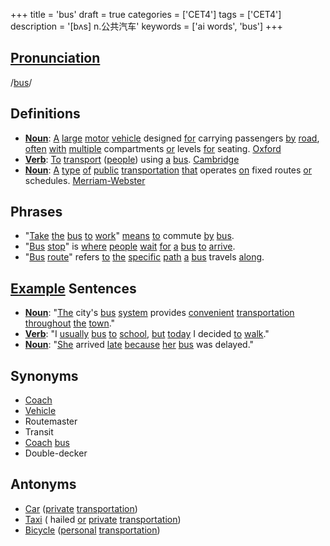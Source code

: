 +++
title = 'bus'
draft = true
categories = ['CET4']
tags = ['CET4']
description = '[bʌs] n.公共汽车'
keywords = ['ai words', 'bus']
+++

## [Pronunciation](/post/pronunciation/)
/[bus](/post/bus/)/

## Definitions
- **[Noun](/post/noun/)**: [A](/post/a/) [large](/post/large/) [motor](/post/motor/) [vehicle](/post/vehicle/) designed [for](/post/for/) carrying passengers [by](/post/by/) [road](/post/road/), [often](/post/often/) [with](/post/with/) [multiple](/post/multiple/) compartments [or](/post/or/) levels [for](/post/for/) seating. [Oxford](https://en.oxforddictionaries.com/[definition](/post/definition/)/[bus](/post/bus/))
- **[Verb](/post/verb/)**: [To](/post/to/) [transport](/post/transport/) ([people](/post/people/)) using [a](/post/a/) [bus](/post/bus/). [Cambridge](https://[dictionary](/post/dictionary/).cambridge.org/[dictionary](/post/dictionary/)/english/[bus](/post/bus/))
- **[Noun](/post/noun/)**: [A](/post/a/) [type](/post/type/) [of](/post/of/) [public](/post/public/) [transportation](/post/transportation/) [that](/post/that/) operates [on](/post/on/) fixed routes [or](/post/or/) schedules. [Merriam-Webster](https://www.merriam-webster.com/[dictionary](/post/dictionary/)/[bus](/post/bus/))

## Phrases
- "[Take](/post/take/) [the](/post/the/) [bus](/post/bus/) [to](/post/to/) [work](/post/work/)" [means](/post/means/) [to](/post/to/) commute [by](/post/by/) [bus](/post/bus/).
- "[Bus](/post/bus/) [stop](/post/stop/)" is [where](/post/where/) [people](/post/people/) [wait](/post/wait/) [for](/post/for/) [a](/post/a/) [bus](/post/bus/) [to](/post/to/) [arrive](/post/arrive/).
- "[Bus](/post/bus/) [route](/post/route/)" refers [to](/post/to/) [the](/post/the/) [specific](/post/specific/) [path](/post/path/) [a](/post/a/) [bus](/post/bus/) travels [along](/post/along/).

## [Example](/post/example/) Sentences
- **[Noun](/post/noun/)**: "[The](/post/the/) city's [bus](/post/bus/) [system](/post/system/) provides [convenient](/post/convenient/) [transportation](/post/transportation/) [throughout](/post/throughout/) [the](/post/the/) [town](/post/town/)."
- **[Verb](/post/verb/)**: "I [usually](/post/usually/) [bus](/post/bus/) [to](/post/to/) [school](/post/school/), [but](/post/but/) [today](/post/today/) I decided [to](/post/to/) [walk](/post/walk/)."
- **[Noun](/post/noun/)**: "[She](/post/she/) arrived [late](/post/late/) [because](/post/because/) [her](/post/her/) [bus](/post/bus/) was delayed."

## Synonyms
- [Coach](/post/coach/)
- [Vehicle](/post/vehicle/)
- Routemaster
- Transit
- [Coach](/post/coach/) [bus](/post/bus/)
- Double-decker

## Antonyms
- [Car](/post/car/) ([private](/post/private/) [transportation](/post/transportation/))
- [Taxi](/post/taxi/) ( hailed [or](/post/or/) [private](/post/private/) [transportation](/post/transportation/))
- [Bicycle](/post/bicycle/) ([personal](/post/personal/) [transportation](/post/transportation/))
